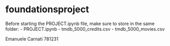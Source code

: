 # foundationsproject
Before starting the PROJECT.ipynb file, make sure to store in the same folder:
	- PROJECT.ipynb
	- tmdb_5000_credits.csv
	- tmdb_5000_movies.csv



Emanuele Carnati
781231
